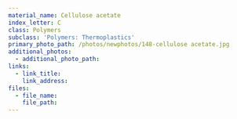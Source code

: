 ```yaml
---
material_name: Cellulose acetate
index_letter: C
class: Polymers
subclass: 'Polymers: Thermoplastics'
primary_photo_path: /photos/newphotos/148-cellulose acetate.jpg
additional_photos:
  - additional_photo_path:
links:
  - link_title:
    link_address:
files:
  - file_name:
    file_path:
---
```



